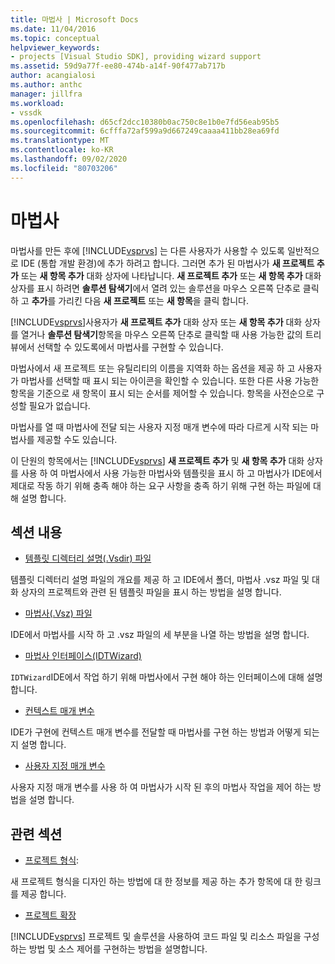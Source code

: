 ```yaml
---
title: 마법사 | Microsoft Docs
ms.date: 11/04/2016
ms.topic: conceptual
helpviewer_keywords:
- projects [Visual Studio SDK], providing wizard support
ms.assetid: 59d9a77f-ee80-474b-a14f-90f477ab717b
author: acangialosi
ms.author: anthc
manager: jillfra
ms.workload:
- vssdk
ms.openlocfilehash: d65cf2dcc10380b0ac750c8e1b0e7fd56eab95b5
ms.sourcegitcommit: 6cfffa72af599a9d667249caaaa411bb28ea69fd
ms.translationtype: MT
ms.contentlocale: ko-KR
ms.lasthandoff: 09/02/2020
ms.locfileid: "80703206"
---
```

# <a name="wizards"></a>마법사
마법사를 만든 후에 [!INCLUDE[vsprvs](../../code-quality/includes/vsprvs_md.md)] 는 다른 사용자가 사용할 수 있도록 일반적으로 IDE (통합 개발 환경)에 추가 하려고 합니다. 그러면 추가 된 마법사가 **새 프로젝트 추가** 또는 **새 항목 추가** 대화 상자에 나타납니다. **새 프로젝트 추가** 또는 **새 항목 추가** 대화 상자를 표시 하려면 **솔루션 탐색기**에서 열려 있는 솔루션을 마우스 오른쪽 단추로 클릭 하 고 **추가**를 가리킨 다음 **새 프로젝트** 또는 **새 항목**을 클릭 합니다.

 [!INCLUDE[vsprvs](../../code-quality/includes/vsprvs_md.md)]사용자가 **새 프로젝트 추가** 대화 상자 또는 **새 항목 추가** 대화 상자를 열거나 **솔루션 탐색기**항목을 마우스 오른쪽 단추로 클릭할 때 사용 가능한 값의 트리 뷰에서 선택할 수 있도록에서 마법사를 구현할 수 있습니다.

 마법사에서 새 프로젝트 또는 유틸리티의 이름을 지역화 하는 옵션을 제공 하 고 사용자가 마법사를 선택할 때 표시 되는 아이콘을 확인할 수 있습니다. 또한 다른 사용 가능한 항목을 기준으로 새 항목이 표시 되는 순서를 제어할 수 있습니다. 항목을 사전순으로 구성할 필요가 없습니다.

 마법사를 열 때 마법사에 전달 되는 사용자 지정 매개 변수에 따라 다르게 시작 되는 마법사를 제공할 수도 있습니다.

 이 단원의 항목에서는 [!INCLUDE[vsprvs](../../code-quality/includes/vsprvs_md.md)] **새 프로젝트 추가** 및 **새 항목 추가** 대화 상자를 사용 하 여 마법사에서 사용 가능한 마법사와 템플릿을 표시 하 고 마법사가 IDE에서 제대로 작동 하기 위해 충족 해야 하는 요구 사항을 충족 하기 위해 구현 하는 파일에 대해 설명 합니다.

## <a name="in-this-section"></a>섹션 내용
- [템플릿 디렉터리 설명(.Vsdir) 파일](../../extensibility/internals/template-directory-description-dot-vsdir-files.md)

 템플릿 디렉터리 설명 파일의 개요를 제공 하 고 IDE에서 폴더, 마법사 .vsz 파일 및 대화 상자의 프로젝트와 관련 된 템플릿 파일을 표시 하는 방법을 설명 합니다.

- [마법사(.Vsz) 파일](../../extensibility/internals/wizard-dot-vsz-file.md)

 IDE에서 마법사를 시작 하 고 .vsz 파일의 세 부분을 나열 하는 방법을 설명 합니다.

- [마법사 인터페이스(IDTWizard)](../../extensibility/internals/wizard-interface-idtwizard.md)

 `IDTWizard`IDE에서 작업 하기 위해 마법사에서 구현 해야 하는 인터페이스에 대해 설명 합니다.

- [컨텍스트 매개 변수](../../extensibility/internals/context-parameters.md)

 IDE가 구현에 컨텍스트 매개 변수를 전달할 때 마법사를 구현 하는 방법과 어떻게 되는지 설명 합니다.

- [사용자 지정 매개 변수](../../extensibility/internals/custom-parameters.md)

 사용자 지정 매개 변수를 사용 하 여 마법사가 시작 된 후의 마법사 작업을 제어 하는 방법을 설명 합니다.

## <a name="related-sections"></a>관련 섹션
- [프로젝트 형식](../../extensibility/internals/project-types.md):

 새 프로젝트 형식을 디자인 하는 방법에 대 한 정보를 제공 하는 추가 항목에 대 한 링크를 제공 합니다.

- [프로젝트 확장](../../extensibility/extending-projects.md)

 [!INCLUDE[vsprvs](../../code-quality/includes/vsprvs_md.md)] 프로젝트 및 솔루션을 사용하여 코드 파일 및 리소스 파일을 구성하는 방법 및 소스 제어를 구현하는 방법을 설명합니다.
